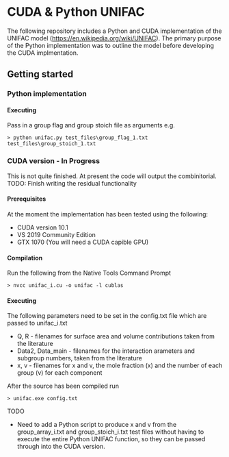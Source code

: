 # CUDA & Python UNIFAC

The following repository includes a Python and CUDA implementation of the UNIFAC model (https://en.wikipedia.org/wiki/UNIFAC). The primary purpose of the Python implementation was to outline the model before developing the CUDA implmentation.  

## Getting started

### Python implementation

#### Executing
Pass in a group flag and group stoich file as arguments e.g.
```
> python unifac.py test_files\group_flag_1.txt test_files\group_stoich_1.txt
```

### CUDA version - In Progress

This is not quite finished. At present the code will output the combinitorial.
TODO: Finish writing the residual functionality

#### Prerequisites
At the moment the implementation has been tested using the following:
* CUDA version 10.1
* VS 2019 Community Edition
* GTX 1070 (You will need a CUDA capible GPU)

#### Compilation
Run the following from the Native Tools Command Prompt
```
> nvcc unifac_i.cu -o unifac -l cublas
```

#### Executing
The following parameters need to be set in the config.txt file which are passed to unifac_i.txt
* Q, R - filenames for surface area and volume contributions taken from the literature
* Data2, Data_main - filenames for the interaction arameters and subgroup numbers, taken from the literature
* x, v - filenames for x and v, the mole fraction (x) and the number of each group (v) for each component 
 
After the source has been compiled run
```
> unifac.exe config.txt
```

TODO
* Need to add a Python script to produce x and v from the group_array_i.txt and group_stoich_i.txt test files without having to execute the entire Python UNIFAC function, so they can be passed through into the CUDA version.
